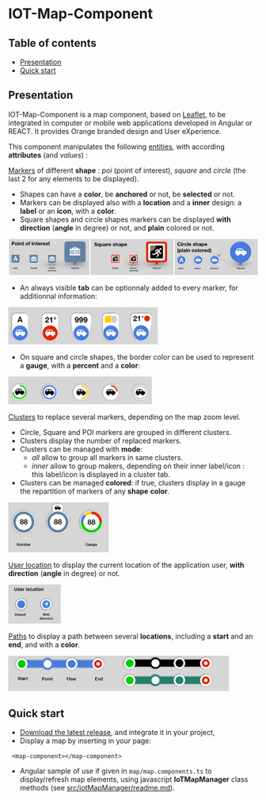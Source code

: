 # IOT-Map-Component 

## Table of contents

- [Presentation](#presentation)
- [Quick start](#quick-start)


## Presentation

IOT-Map-Component is a map component, based on [Leaflet](https://leafletjs.com/), to be integrated in computer or mobile web applications developed in Angular or REACT. 
It provides Orange branded design and User eXperience. 

This component manipulates the following <ins>entities</ins>, with according **attributes** (and *values*) :

<ins>Markers</ins> of different **shape** : *poi* (point of interest), *square* and *circle* (the last 2 for any elements to be displayed). 
- Shapes can have a **color**, be **anchored** or not, be **selected** or not.
- Markers can be displayed also with a **location** and a **inner** design: a **label** or an **icon**, with a **color**. 
- Square shapes and circle shapes markers can be displayed **with direction** (**angle** in degree) or not, and **plain** colored or not.

<img src="doc/Image1.png">

- An always visible **tab** can be optionnaly added to every marker, for additionnal information:

<img src="doc/Image2.png">

- On square and circle shapes, the border color can be used to represent a **gauge**, with a **percent** and a **color**: 

<img src="doc/Image3.png">

<ins>Clusters</ins> to replace several markers, depending on the map zoom level.
- Circle, Square and POI markers are grouped in different clusters.
- Clusters display the number of replaced markers.
- Clusters can be managed with **mode**:
    - *all* allow to group all markers in same clusters.
    - *inner* allow to group makers, depending on their inner label/icon : this label/icon is displayed in a cluster tab.
- Clusters can be managed **colored**: if true, clusters display in a gauge the repartition of markers of any **shape** **color**.

<img src="doc/Image7.png">

<ins>User location</ins> to display the current location of the application user, **with direction** (**angle** in degree) or not.

<img src="doc/Image5.png">

<ins>Paths</ins> to display a path between several **locations**, including a **start** and an **end**, and with a **color**.

<img src="doc/Image6.png">

[comment]: <Examples of use can be found in [samples](https://github.com/Orange-OpenSource/IOT-Map-Component/samples).>

[comment]: <TbAdded image of one sample>

## Quick start


- [Download the latest release](https://github.com/Orange-OpenSource/IOT-Map-Component/archive/v0.1.2.zip), and integrate it in your project,
- Display a map by inserting in your page:
```
 <map-component></map-component>
```
- Angular sample of use if given in ```map/map.components.ts``` to display/refresh map elements, using javascript **IoTMapManager** class methods (see [src/iotMapManager/readme.md](https://github.com/Orange-OpenSource/IOT-Map-Component/blob/master/src/iotMapManager/readme.md)).


